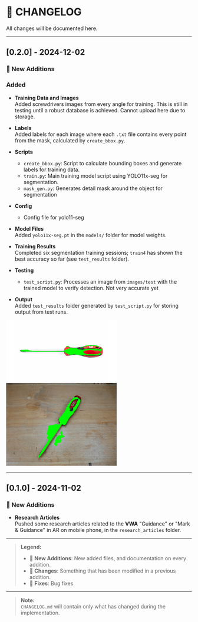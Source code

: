 # 📄 CHANGELOG

All changes will be documented here.

---
## [0.2.0] - 2024-12-02

### 🚀 New Additions
### Added
- **Training Data and Images**  
  Added screwdrivers images from every angle for training. This is still in testing until a robust database is achieved.
  Cannot upload here due to storage.
  
- **Labels**  
  Added labels for each image where each `.txt` file contains every point from the mask, calculated by `create_bbox.py`.


- **Scripts**  
  - `create_bbox.py`: Script to calculate bounding boxes and generate labels for training data.
  - `train.py`: Main training model script using YOLO11x-seg for segmentation.
  - `mask_gen.py`: Generates detail mask around the object for segmentation
  

- **Config**
  - Config file for yolo11-seg
  

- **Model Files**  
  Added `yolo11x-seg.pt` in the `models/` folder for model weights.


- **Training Results**  
  Completed six segmentation training sessions; `train4` has shown the best accuracy so far (see `test_results` folder).


- **Testing**  
  - `test_script.py`: Processes an image from `images/test` with the trained model to verify detection. Not very accurate yet


- **Output**  
  Added `test_results` folder generated by `test_script.py` for storing output from test runs.

<img src="test_results/highlighted/highlighted_t6.png" alt="Diagram of the project structure" width="300"/>
<img src="test_results/highlighted/highlighted_t7.png" alt="Diagram of the project structure" width="300"/>


---

## [0.1.0] - 2024-11-02

### 🚀 New Additions

- **Research Articles**  
  Pushed some research articles related to the **VWA** "Guidance" or "Mark & Guidance" in AR on mobile phone,  in the `research_articles` folder. 


---

> **Legend:**
> - 🚀 **New Additions**: New added files, and documentation on every addition.
> - 🔧 **Changes**: Something that has been modified in a previous addition.
> - 🐛 **Fixes**: Bug fixes

---

> **Note:**  
> `CHANGELOG.md` will contain only what has changed during the implementation.
